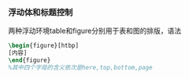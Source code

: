 ### 浮动体和标题控制
两种浮动环境table和figure分别用于表和图的排版，语法
```latex
\begin{figure}[htbp]
[内容]
\end{figure}
%其中四个字母的含义依次是here,top,bottom,page
```
